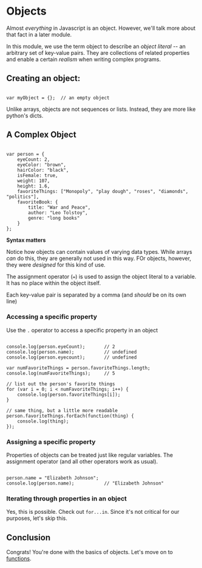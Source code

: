 # Objects

Almost _everything_ in Javascript is an object. However, we'll talk more about that fact in a later module.

In this module, we use the term object to describe an _object literal_ -- an arbitrary set of key-value pairs. They are collections of related properties and enable a certain _realism_ when writing complex programs.

## Creating an object:

```{javascript}

var myObject = {};  // an empty object

```

Unlike arrays, objects are not sequences or lists. Instead, they are more like python's dicts. 

## A Complex Object

```{javascript}

var person = {
    eyeCount: 2,
    eyeColor: "brown",
    hairColor: "black",
    isFemale: true,
    weight: 107,
    height: 1.6,
    favoriteThings: ["Monopoly", "play dough", "roses", "diamonds", "politics"],
    favoriteBook: {
        title: "War and Peace",
        author: "Leo Tolstoy",
        genre: "long books"        
    }
};

```

**Syntax matters**

Notice how objects can contain values of varying data types. While arrays _can_ do this, they are generally not used in this way. FOr objects, however, they were _designed_ for this kind of use.

The assignment operator (`=`) is used to assign the object literal to a variable. It has no place within the object itself.

Each key-value pair is separated by a comma (and _should_ be on its own line)

### Accessing a specific property

Use the `.` operator to access a specific property in an object
 
```{javascript}

console.log(person.eyeCount);       // 2
console.log(person.name);           // undefined
console.log(person.eyecount);       // undefined

var numFavoriteThings = person.favoriteThings.length;
console.log(numFavoriteThings);     // 5

// list out the person's favorite things
for (var i = 0; i < numFavoriteThings; i++) {
    console.log(person.favoriteThings[i]);
}

// same thing, but a little more readable
person.favoriteThings.forEach(function(thing) {
    console.log(thing); 
});

```

### Assigning a specific property

Properties of objects can be treated just like regular variables. The assignment operator (and all other operators work as usual).

```{javascript}

person.name = "Elizabeth Johnson";
console.log(person.name);           // "Elizabeth Johnson"

```

### Iterating through properties in an object

Yes, this is possible. Check out `for...in`. Since it's not critical for our purposes, let's skip this.

## Conclusion

Congrats! You're done with the basics of objects. Let's move on to [functions](../07_functions/functions.md).

